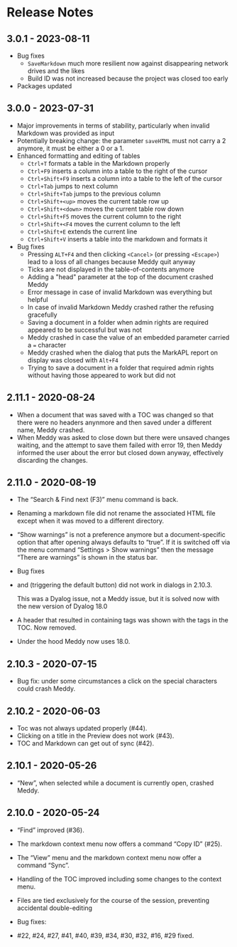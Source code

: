 # Release Notes 

## 3.0.1 - 2023-08-11

* Bug fixes
  * `SaveMarkdown` much more resilient now against disappearing network drives and the likes
  * Build ID was not increased because the project was closed too early
* Packages updated  

## 3.0.0 - 2023-07-31

* Major improvements in terms of stability, particularly when invalid Markdown was provided as input
* Potentially breaking change: the parameter `saveHTML` must not carry a 2 anymore, it must be either a 0 or a 1.
* Enhanced formatting and editing of tables
  * `Ctrl+T` formats a table in the Markdown properly
  * `Ctrl+F9` inserts a column into a table to the right of the cursor
  * `Ctrl+Shift+F9` inserts a column into a table to the left of the cursor
  * `Ctrl+Tab` jumps to next column
  * `Ctrl+Shift+Tab` jumps to the previous column
  * `Ctrl+Shift+<up>` moves the current table row up
  * `Ctrl+Shift+<down>` moves the current table row down
  * `Ctrl+Shift+F5` moves the current column to the right
  * `Ctrl+Shift+<F4` moves the current column to the left
  * `Ctrl+Shift+E` extends the current line
  * `Ctrl+Shift+V` inserts a table into the markdown and formats it
* Bug fixes
  * Pressing `ALT+F4` and then clicking `<Cancel>` (or pressing `<Escape>`) lead to a loss of all changes because Meddy quit anyway
  * Ticks are not displayed in the table-of-contents anymore
  * Adding a "head" parameter at the top of the document crashed Meddy
  * Error message in case of invalid Markdown was everything but helpful
  * In case of invalid Markdown Meddy crashed rather the refusing gracefully
  * Saving a document in a folder when admin rights are required appeared to be successful but was not
  * Meddy crashed in case the value of an embedded parameter carried a `=` character
  * Meddy crashed when the dialog that puts the MarkAPL report on display was closed with `Alt+F4`
  * Trying to save a document in a folder that required admin rights without having those appeared to work but did not

## 2.11.1 - 2020-08-24

* When a document that was saved with a TOC was changed so that there were no headers anynmore and then saved under a different name, Meddy crashed.
* When Meddy was asked to close down but there were unsaved changes waiting, and the attempt to save them failed with error 19, then Meddy informed the user about the error but closed down anyway, effectively discarding the changes.

## 2.11.0 - 2020-08-19

* The “Search & Find next (F3)” menu command is back.
* Renaming a markdown file did not rename the associated HTML file except when it was moved to a different directory.
* “Show warnings” is not a preference anymore but a document-specific option that after opening always defaults to “true”.
  If it is switched off via the menu command “Settings &gt; Show warnings” then the message “There are warnings” is shown in the status bar.
* Bug fixes
 
* <Escape> and <Enter> (triggering the default button) did not work in dialogs in 2.10.3.

  This was a Dyalog issue, not a Meddy issue, but it is solved now with the new version of Dyalog 18.0
* A header that resulted in containing tags was shown with the tags in the TOC. Now removed.
* Under the hood Meddy now uses 18.0.
  
## 2.10.3 - 2020-07-15

* Bug fix: under some circumstances a click on the special characters could crash Meddy.
  
## 2.10.2 - 2020-06-03

* Toc was not always updated properly (#44).
* Clicking on a title in the Preview does not work (#43).
* TOC and Markdown can get out of sync (#42).
  
## 2.10.1 - 2020-05-26

* “New”, when selected while a document is currently open, crashed Meddy.
  
## 2.10.0 - 2020-05-24
 
* “Find” improved (#36).
* The markdown context menu now offers a command “Copy ID” (#25).
* The “View” menu and the markdown context menu now offer a command “Sync”.
* Handling of the TOC improved including some changes to the context menu.
* Files are tied exclusively for the course of the session, preventing accidental double-editing
* Bug fixes:
 
* #22, #24, #27, #41, #40, #39, #34, #30, #32, #16, #29 fixed.




